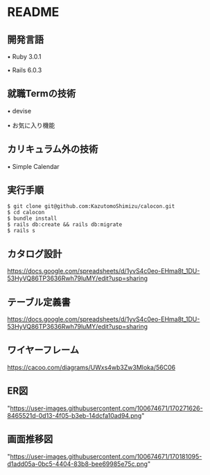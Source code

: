 # README

## 開発言語
• Ruby 3.0.1

• Rails 6.0.3

## 就職Termの技術
• devise

• お気に入り機能

## カリキュラム外の技術
• Simple Calendar

## 実行手順

```
$ git clone git@github.com:KazutomoShimizu/calocon.git
$ cd calocon
$ bundle install
$ rails db:create && rails db:migrate
$ rails s

```

## カタログ設計
https://docs.google.com/spreadsheets/d/1yvS4c0eo-EHma8t_1DU-53HyVQ86TP3636Rwh79luMY/edit?usp=sharing

## テーブル定義書
https://docs.google.com/spreadsheets/d/1yvS4c0eo-EHma8t_1DU-53HyVQ86TP3636Rwh79luMY/edit?usp=sharing

## ワイヤーフレーム
https://cacoo.com/diagrams/UWxs4wb3Zw3Mloka/56C06

## ER図
"https://user-images.githubusercontent.com/100674671/170271626-8465521d-0d13-4f05-b3eb-14dcfa10ad94.png"

## 画面推移図
"https://user-images.githubusercontent.com/100674671/170181095-d1add05a-0bc5-4404-83b8-bee69985e75c.png"
